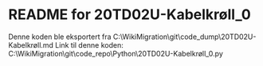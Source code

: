 # README for 20TD02U-Kabelkrøll_0
Denne koden ble eksportert fra C:\WikiMigration\git\code_dump\20TD02U-Kabelkrøll.md
Link til denne koden: C:\WikiMigration\git\code_repo\Python\20TD02U-Kabelkrøll_0.py
